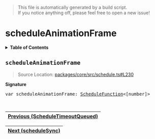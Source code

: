 > This file is automatically generated by a build script.<br>If you notice anything off, please feel free to open a new issue!

# scheduleAnimationFrame

<details><summary><b>Table of Contents</b></summary><br>

1. [<code>scheduleAnimationFrame</code>](#scheduleAnimationFrame)</details>

## <a name="scheduleAnimationFrame"></a><code>scheduleAnimationFrame</code>

> Source Location: [packages\/core\/src\/schedule.ts#L230](..\/..\/packages\/core\/src\/schedule.ts#L230)

<b>Signature</b>

<pre>var scheduleAnimationFrame: <a href="00-ScheduleFunction.md#ScheduleFunction">ScheduleFunction</a>&lt;[number]&gt;</pre><br>

| [Previous \(ScheduleTimeoutQueued\)](07-ScheduleTimeoutQueued.md#readme) |
| --- |

<div align="right">

| [Next \(scheduleSync\)](09-scheduleSync.md#readme) |
| --- |
</div>
